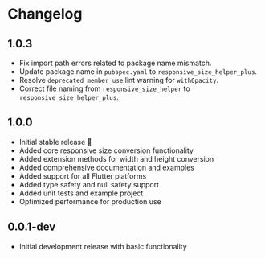 # Changelog

## 1.0.3

* Fix import path errors related to package name mismatch.
* Update package name in `pubspec.yaml` to `responsive_size_helper_plus`.
* Resolve `deprecated_member_use` lint warning for `withOpacity`.
* Correct file naming from `responsive_size_helper` to `responsive_size_helper_plus`.

## 1.0.0

* Initial stable release 🎉
* Added core responsive size conversion functionality
* Added extension methods for width and height conversion
* Added comprehensive documentation and examples
* Added support for all Flutter platforms
* Added type safety and null safety support
* Added unit tests and example project
* Optimized performance for production use

## 0.0.1-dev

* Initial development release with basic functionality 